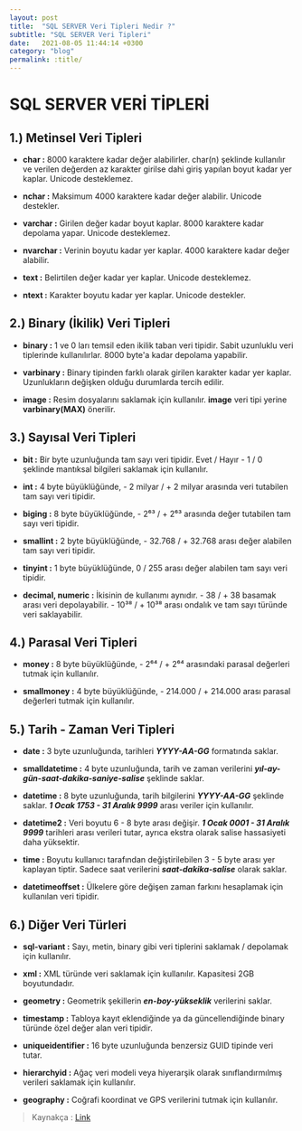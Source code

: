```yaml
---
layout: post
title:  "SQL SERVER Veri Tipleri Nedir ?"
subtitle: "SQL SERVER Veri Tipleri"
date:   2021-08-05 11:44:14 +0300
category: "blog"
permalink: :title/
---
```


# SQL SERVER VERİ TİPLERİ <br/>


## 1.) Metinsel Veri Tipleri
- **char :**  8000 karaktere kadar değer alabilirler. char(n) şeklinde kullanılır ve verilen değerden az karakter girilse dahi giriş yapılan boyut kadar yer kaplar. Unicode desteklemez.

- **nchar :** Maksimum 4000 karaktere kadar değer alabilir. Unicode destekler.

- **varchar :** Girilen değer kadar boyut kaplar. 8000 karaktere kadar depolama yapar. Unicode desteklemez. 

- **nvarchar :** Verinin boyutu kadar yer kaplar. 4000 karaktere kadar değer alabilir.

- **text :** Belirtilen değer kadar yer kaplar. Unicode desteklemez.

- **ntext :** Karakter boyutu kadar yer kaplar. Unicode destekler.

## 2.) Binary (İkilik) Veri Tipleri

- **binary :** 1 ve 0 ları temsil eden ikilik taban veri tipidir. Sabit uzunluklu veri tiplerinde kullanılırlar. 8000 byte'a kadar depolama yapabilir.

- **varbinary :** Binary tipinden farklı olarak girilen karakter kadar yer kaplar. Uzunlukların değişken olduğu durumlarda tercih edilir.

- **image :** Resim dosyalarını saklamak için kullanılır. **image** veri tipi yerine **varbinary(MAX)** önerilir.

## 3.) Sayısal Veri Tipleri
- **bit :** Bir byte uzunluğunda tam sayı veri tipidir. Evet / Hayır - 1 / 0 şeklinde mantıksal bilgileri saklamak için kullanılır.

- **int :** 4 byte büyüklüğünde, - 2 milyar / + 2 milyar arasında veri tutabilen tam sayı veri tipidir.

- **biging :** 8 byte büyüklüğünde, - 2⁶³ / + 2⁶³ arasında değer tutabilen tam sayı veri tipidir.

- **smallint :** 2 byte büyüklüğünde, - 32.768 / + 32.768 arası değer alabilen tam sayı veri tipidir.

- **tinyint :** 1 byte büyüklüğünde, 0 / 255 arası değer alabilen tam sayı veri tipidir.

- **decimal, numeric :** İkisinin de kullanımı aynıdır. - 38 / + 38 basamak arası veri depolayabilir. - 10³⁸ / + 10³⁸ arası ondalık ve tam sayı türünde veri saklayabilir.

## 4.) Parasal Veri Tipleri

- **money :** 8 byte büyüklüğünde,  - 2⁶⁴ / + 2⁶⁴ arasındaki parasal değerleri tutmak için kullanılır.

- **smallmoney :** 4 byte büyüklüğünde, - 214.000 / + 214.000 arası parasal değerleri tutmak için kullanılır.

## 5.) Tarih - Zaman Veri Tipleri

- **date :** 3 byte uzunluğunda, tarihleri ***YYYY-AA-GG*** formatında saklar.

- **smalldatetime :** 4 byte uzunluğunda, tarih ve zaman verilerini ***yıl-ay-gün-saat-dakika-saniye-salise*** şeklinde saklar. 

- **datetime :** 8 byte uzunluğunda, tarih bilgilerini ***YYYY-AA-GG*** şeklinde saklar. ***1 Ocak 1753 - 31 Aralık 9999*** arası veriler için kullanılır.

- **datetime2 :** Veri boyutu 6 - 8 byte arası değişir. ***1 Ocak 0001 - 31 Aralık 9999*** tarihleri arası verileri tutar, ayrıca ekstra olarak salise hassasiyeti daha yüksektir.

- **time :** Boyutu kullanıcı tarafından değiştirilebilen 3 - 5 byte arası yer kaplayan tiptir. Sadece saat verilerini ***saat-dakika-salise*** olarak saklar.

- **datetimeoffset :** Ülkelere göre değişen zaman farkını hesaplamak için kullanılan veri tipidir.

## 6.) Diğer Veri Türleri

- **sql-variant :** Sayı, metin, binary gibi veri tiplerini saklamak / depolamak için kullanılır.

- **xml :** XML türünde veri saklamak için kullanılır. Kapasitesi 2GB boyutundadır.

- **geometry :** Geometrik şekillerin ***en-boy-yükseklik*** verilerini saklar.

- **timestamp :** Tabloya kayıt eklendiğinde ya da güncellendiğinde binary türünde özel değer alan veri tipidir.

- **uniqueidentifier :** 16 byte uzunluğunda benzersiz GUID tipinde veri tutar.

- **hierarchyid :** Ağaç veri modeli veya hiyerarşik olarak sınıflandırmılmış verileri saklamak için kullanılır.

- **geography :** Coğrafi koordinat ve GPS verilerini tutmak için kullanılır.

> Kaynakça : [Link](https://medium.com/@berkaykosak8/sql-server-veri-tipleri-2a612ebc9f68)
